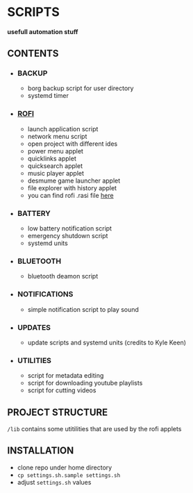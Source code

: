 # SCRIPTS 
#### usefull automation stuff 
##  CONTENTS
 - ### BACKUP
    - borg backup script for user directory
    - systemd timer
 - ### [ROFI](rofi/readme.md)
    - launch application script
    - network menu script
    - open project with different ides
    - power menu applet
    - quicklinks applet
    - quicksearch applet
    - music player applet
    - desmume game launcher applet
    - file explorer with history applet
    - you can find rofi .rasi file [here](https://github.com/carnivuth/big-tux-setup/tree/main/.config/rofi) 
 - ### BATTERY
    - low battery notification script
    - emergency shutdown script
    - systemd units
 - ### BLUETOOTH
    - bluetooth deamon script
 - ### NOTIFICATIONS
    - simple notification script to play sound
 - ### UPDATES
    - update scripts and systemd units (credits to Kyle Keen)
 - ### UTILITIES 
    - script for metadata editing
    - script for downloading youtube playlists
    - script for cutting videos 
## PROJECT STRUCTURE
 `/lib` contains some utitilities that are used by the rofi applets

## INSTALLATION
 - clone repo under home directory
 - `cp settings.sh.sample settings.sh`
 - adjust `settings.sh` values 